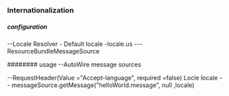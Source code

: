 

### Internationalization

##### configuration
--Locale Resolver
	- Default locale -locale.us
--- ResourceBundleMessageSource


######## usage
--AutoWire message sources

--RequestHeader(Value ="Accept-language", required =false) Locle locale
-- messageSource.getMessage("helloWorld.message", null ,locale)
